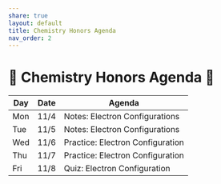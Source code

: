 ```yaml
---
share: true
layout: default
title: Chemistry Honors Agenda
nav_order: 2
---
```

# 🧪 Chemistry Honors Agenda 🥽

| Day | Date | Agenda                           |
| --- | ---- | -------------------------------- |
| Mon | 11/4 | Notes: Electron Configurations   |
| Tue | 11/5 | Notes: Electron Configurations   |
| Wed | 11/6 | Practice: Electron Configuration |
| Thu | 11/7 | Practice: Electron Configuration |
| Fri | 11/8 | Quiz: Electron Configuration     |
